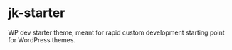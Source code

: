 # jk-starter
WP dev starter theme, meant for rapid custom development starting point for WordPress themes.
